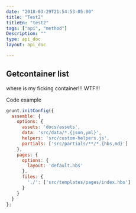 ```yaml
---
date: "2018-03-29T21:54:53-05:00"
title: "Test2"
titleEn: "test2"
tags: ["api", "method"]
Description: ""
type: api_doc
layout: api_doc

---
```


## Getcontainer list
where is my ficking container!!! WTF!!!

Code example
```js
grunt.initConfig({
  assemble: {
    options: {
      assets: 'docs/assets',
      data: 'src/data/*.{json,yml}',
      helpers: 'src/custom-helpers.js',
      partials: ['src/partials/**/*.{hbs,md}']
    },
    pages: {
      options: {
        layout: 'default.hbs'
      },
      files: {
        './': ['src/templates/pages/index.hbs']
      }
    }
  }
};
```